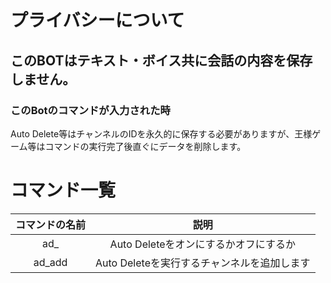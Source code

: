 # プライバシーについて

## このBOTはテキスト・ボイス共に会話の内容を保存しません。

### このBotのコマンドが入力された時
Auto Delete等はチャンネルのIDを永久的に保存する必要がありますが、王様ゲーム等はコマンドの実行完了後直ぐにデータを削除します。

# コマンド一覧


| コマンドの名前 | 説明|
|:-----------:|:--------:
| ad_         |Auto Deleteをオンにするかオフにするか |
| ad_add      | Auto Deleteを実行するチャンネルを追加します |